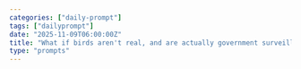 ```yaml
---
categories: ["daily-prompt"]
tags: ["dailyprompt"]
date: "2025-11-09T06:00:00Z"
title: "What if birds aren't real, and are actually government surveillance drones?"
type: "prompts"
---
```


